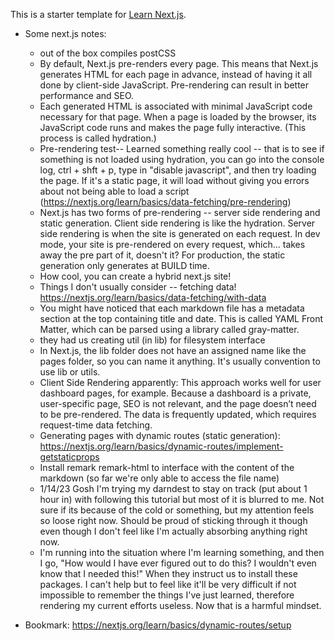 This is a starter template for [Learn Next.js](https://nextjs.org/learn).

- Some next.js notes:
    - out of the box compiles postCSS
    - By default, Next.js pre-renders every page. This means that Next.js generates HTML for each page in advance, instead of having it all done by client-side JavaScript. Pre-rendering can result in better performance and SEO.
    - Each generated HTML is associated with minimal JavaScript code necessary for that page. When a page is loaded by the browser, its JavaScript code runs and makes the page fully interactive. (This process is called hydration.)
    - Pre-rendering test-- Learned something really cool -- that is to see if something is not loaded using hydration, you can go into the console log, ctrl + shft + p, type in "disable javascript", and then try loading the page. If it's a static page, it will load without giving you errors about not being able to load a script (https://nextjs.org/learn/basics/data-fetching/pre-rendering)
    - Next.js has two forms of pre-rendering -- server side rendering and static generation. Client side rendering is like the hydration. Server side rendering is when the site is generated on each request. In dev mode, your site is pre-rendered on every request, which... takes away the pre part of it, doesn't it? For production, the static generation only generates at BUILD time.
    - How cool, you can create a hybrid next.js site!
    - Things I don't usually consider -- fetching data! https://nextjs.org/learn/basics/data-fetching/with-data
    - You might have noticed that each markdown file has a metadata section at the top containing title and date. This is called YAML Front Matter, which can be parsed using a library called gray-matter.
    - they had us creating util (in lib) for filesystem interface
    - In Next.js, the lib folder does not have an assigned name like the pages folder, so you can name it anything. It's usually convention to use lib or utils.
    - Client Side Rendering apparently: This approach works well for user dashboard pages, for example. Because a dashboard is a private, user-specific page, SEO is not relevant, and the page doesn’t need to be pre-rendered. The data is frequently updated, which requires request-time data fetching.
    - Generating pages with dynamic routes (static generation): https://nextjs.org/learn/basics/dynamic-routes/implement-getstaticprops
    - Install remark remark-html to interface with the content of the markdown (so far we're only able to access the file name)

    * 1/14/23 Gosh I'm trying my darndest to stay on track (put about 1 hour in) with following this tutorial but most of it is blurred to me. Not sure if its because of the cold or something, but my attention feels so loose right now. Should be proud of sticking through it though even though I don't feel like I'm actually absorbing anything right now.
    * I'm running into the situation where I'm learning something, and then I go, "How would I have ever figured out to do this? I wouldn't even know that I needed this!" When they instruct us to install these packages. I can't help but to feel like it'll be very difficult if not impossible to remember the things I've just learned, therefore rendering my current efforts useless. Now that is a harmful mindset.

- Bookmark: https://nextjs.org/learn/basics/dynamic-routes/setup 